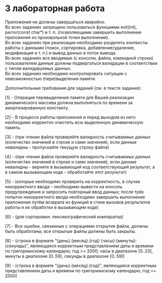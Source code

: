 # 3 лабораторная работа

Приложения не должны завершаться аварийно. \
Во всех заданиях запрещено пользоваться функциями exit(int), perror(const char*) и т. п. (позволяющими завершить выполнение приложения из произвольной точки выполнения). \
Во всех заданиях при реализации необходимо разделять контексты работы с данными (поиск, сортировка, добавление/удаление, модификация и т. п.) и вывод данных в поток вывода. \
Во всех заданиях все вводимые (с консоли, файла, командной строки) пользователем данные должны подвергаться валидации в соответствии с типом валидируемых данных. \
Во всех заданиях необходимо контролировать ситуации с невозможностью (пере)выделения памяти.

Дополнительные требования для заданий (см. в тексте задания):

[1] - Операция перевыделения памяти для Вашей реализации динамического массива должна выполняться по времени за амортизированную константу.

[2] - В процессе работы приложения и перед выходом из него необходимо корректно очистить всю выделенную динамическую память.

[3] - (при чтении файла проверяйте валидность считываемых данных (количество значений в строке и сами значения), если данные невалидны - пропускайте текущую строку файла)

[4] - (при чтении файла проверяйте валидность считываемых данных (количество значений в строке и сами значения), если данные невалидны - верните в вызывающий код соответствующий результат, а в самом вызывающем коде - обработайте этот результат)

[5] - (которые необходимо проверить на корректность, в случае некорректного ввода - необходимо вывести на консоль предупреждение и запросить повторный ввод данных; после трёх попыток некорректного ввода необходимо завершить выполнение приложения путём возврата из функций в стеке вызовов результатов работы и их обработки в вызывающем коде)

[6] - (для сортировки: лексикографический компаратор)

[7] - Все ошибки, связанные с операциями открытия файла, должны быть обработаны; все открытые файлы должны быть закрыты.

[8] - (строка в формате “{день}.{месяц}.{год} {часы}:{минуты}:{секунды}”, являющаяся корректным представлением даты и времени по григорианскому календарю; год >= 2000; часы в диапазоне [0..23], минуты в диапазоне [0..59], секунды в диапазоне [0..59])

[9] - (строка в формате “{день}.{месяц}.{год}”, являющаяся корректным представлением даты и времени по григорианскому календарю; год >= 2000)
